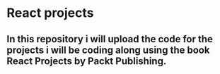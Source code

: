 # React projects

## In this repository i will upload the code for the projects i will be coding along using the book React Projects by Packt Publishing. 
